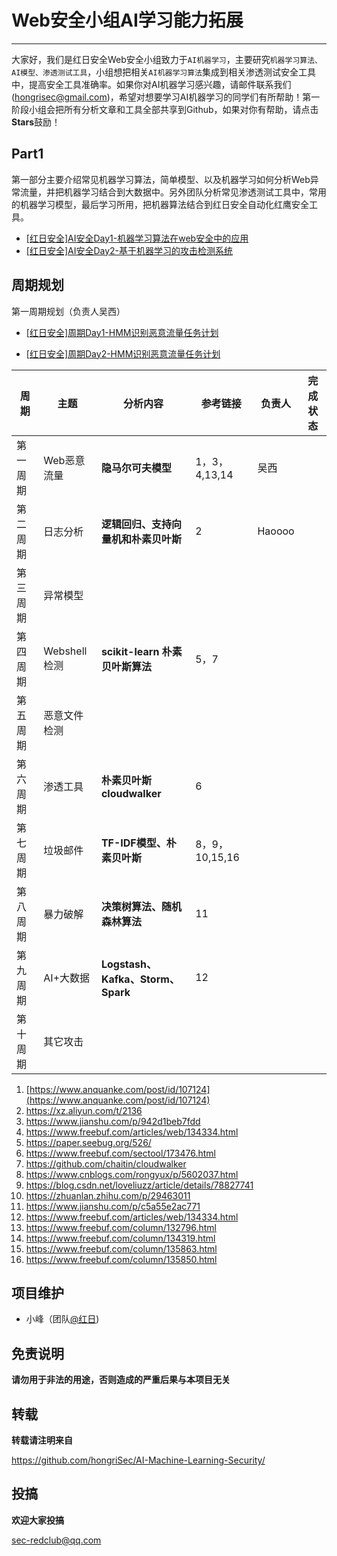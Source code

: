 # Web安全小组AI学习能力拓展

----

大家好，我们是红日安全Web安全小组致力于`AI机器学习`，主要研究`机器学习算法、AI模型、渗透测试工具`，小组想把相关`AI机器学习算法`集成到相关渗透测试安全工具中，提高安全工具准确率。如果你对AI机器学习感兴趣，请邮件联系我们(hongrisec@gmail.com)，希望对想要学习AI机器学习的同学们有所帮助！第一阶段小组会把所有分析文章和工具全部共享到Github，如果对你有帮助，请点击**Stars**鼓励！

## Part1

第一部分主要介绍常见机器学习算法，简单模型、以及机器学习如何分析Web异常流量，并把机器学习结合到大数据中。另外团队分析常见渗透测试工具中，常用的机器学习模型，最后学习所用，把机器算法结合到红日安全自动化红鹰安全工具。

- [[红日安全]AI安全Day1-机器学习算法在web安全中的应用](https://github.com/hongriSec/AI-Machine-Learning-Security/blob/master/Part1/%5B%E7%BA%A2%E6%97%A5%E5%AE%89%E5%85%A8%5DAI%E5%AE%89%E5%85%A8Day1-%E6%9C%BA%E5%99%A8%E5%AD%A6%E4%B9%A0%E7%AE%97%E6%B3%95%E5%9C%A8web%E5%AE%89%E5%85%A8%E4%B8%AD%E7%9A%84%E5%BA%94%E7%94%A8.docx)
- [[红日安全]AI安全Day2-基于机器学习的攻击检测系统](https://github.com/hongriSec/AI-Machine-Learning-Security/blob/master/Part1/day2/%E7%BA%A2%E6%97%A5AI%E5%AE%89%E5%85%A8-%E5%9F%BA%E4%BA%8E%E6%9C%BA%E5%99%A8%E5%AD%A6%E4%B9%A0%E7%9A%84%E6%94%BB%E5%87%BB%E6%A3%80%E6%B5%8B%E7%B3%BB%E7%BB%9F.pdf)


## 周期规划
第一周期规划（负责人吴西）

- [[红日安全]周期Day1-HMM识别恶意流量任务计划](https://github.com/hongriSec/AI-Machine-Learning-Security/blob/master/Part1/%E5%91%A8%E6%9C%9F%E8%A7%84%E5%88%92/HMM%E8%AF%86%E5%88%AB%E6%81%B6%E6%84%8F%E6%B5%81%E9%87%8F%E4%BB%BB%E5%8A%A1%E8%AE%A1%E5%88%92(3).pdf)

- [[红日安全]周期Day2-HMM识别恶意流量任务计划](https://github.com/hongriSec/AI-Machine-Learning-Security/blob/master/Part1/%E5%91%A8%E6%9C%9F%E8%A7%84%E5%88%92/HMM%E8%AF%86%E5%88%AB%E6%81%B6%E6%84%8F%E6%B5%81%E9%87%8F%E4%BB%BB%E5%8A%A1%E8%AE%A1%E5%88%92(3).pdf)


| 周期     | 主题         | 分析内容                             | 参考链接 | 负责人 | 完成状态 |
| -------- | ------------ | ------------------------------------ | -------- | -------- | -------- |
| 第一周期 | Web恶意流量  | **隐马尔可夫模型**                   | 1，3，4,13,14  |   吴西       |          |
| 第二周期 | 日志分析     | **逻辑回归、支持向量机和朴素贝叶斯** | 2        |    Haoooo      |          |
| 第三周期 | 异常模型     |                                      |          |          |          |
| 第四周期 | Webshell检测 | **scikit-learn 朴素贝叶斯算法**      | 5，7     |          |          |
| 第五周期 | 恶意文件检测 |                                      |          |          |          |
| 第六周期 | 渗透工具     | **朴素贝叶斯  cloudwalker**          | 6        |          |          |
| 第七周期 | 垃圾邮件     | **TF-IDF模型、朴素贝叶斯**           | 8，9，10,15,16 |          |          |
| 第八周期 | 暴力破解     | **决策树算法、随机森林算法**         | 11       |          |          |
| 第九周期 | AI+大数据    | **Logstash、Kafka、Storm、Spark**    | 12       |          |          |
| 第十周期 | 其它攻击     |                                      |          |          |          |

1. [https://www.anquanke.com/post/id/107124](https://www.anquanke.com/post/id/107124)
2. https://xz.aliyun.com/t/2136
3. https://www.jianshu.com/p/942d1beb7fdd
4. https://www.freebuf.com/articles/web/134334.html
5. https://paper.seebug.org/526/
6. https://www.freebuf.com/sectool/173476.html
7. https://github.com/chaitin/cloudwalker
8. https://www.cnblogs.com/rongyux/p/5602037.html
9. https://blog.csdn.net/loveliuzz/article/details/78827741
10. https://zhuanlan.zhihu.com/p/29463011
11. https://www.jianshu.com/p/c5a55e2ac771
12. https://www.freebuf.com/articles/web/134334.html
13. https://www.freebuf.com/column/132796.html
14. https://www.freebuf.com/column/134319.html
15. https://www.freebuf.com/column/135863.html
16. https://www.freebuf.com/column/135850.html


## 项目维护

- 小峰（团队[@红日](http://sec-redclub.com/))


## 免责说明

**请勿用于非法的用途，否则造成的严重后果与本项目无关**

## 转载

**转载请注明来自**

https://github.com/hongriSec/AI-Machine-Learning-Security/

## 投搞

**欢迎大家投搞**

sec-redclub@qq.com
